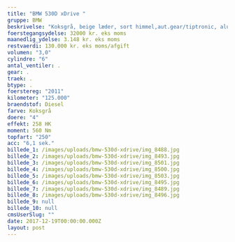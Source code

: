 ```yaml
---
title: "BMW 530D xDrive "
gruppe: BMW
beskrivelse: "Koksgrå, beige læder, sort himmel,aut.gear/tiptronic, alu., 17\" alufælge, sædevarme, højdejust. forsæde, el indst. forsæder, el indst. førersæde, airbag, esp, servo, indfarvede kofangere, el-ruder, 4x el-ruder, el-spejle, cd/radio, 2 zone klima, navigation, multifunktionsrat, bluetooth, ikke ryger, armlæn, isofix, bagagerumsdækken, kopholder, læderindtræk, splitbagsæde, læderrat, c.lås, fjernb. c.lås, parkeringssensor, ratgearskifte, fartpilot, infocenter, startspærre, auto. nedbl. bakspejl, udv. temp. måler, regnsensor, lygtevasker, tågelygter, xenonlys, service ok, diesel partikel filter\n\n I øvrigt\n\n * Vi tilbyder fri kilometer i hele leasingperioden.  \n* Cap Approved Garantiforsikring i hele leasingperioden. (valgfri)* Vi tilbyder kaskoforsikring på alle vores biler  \n* Privat, sæson, split og erhverv – vi har det hele.  \n* Du vælger selv perioden: 6, 12, 24 eller 36 måneder.  \n* Vi opbevarer også gerne din bil over vinteren  \n* Har vi ikke bilen på lager, dedikere vi os til at finde\nden helt rigtige og står for importen.\n______________________________________________ \n\n \n\n \n\n \n\n"
foerstegangsydelse: 32000 kr. eks moms
maanedlig_ydelse: 3.148 kr. eks moms
restvaerdi: 130.000 kr. eks moms/afgift
volumen: "3,0"
cylindre: "6"
antal_ventiler: .
gear: .
traek: .
btype: .
foerstereg: "2011"
kilometer: "125.000"
braendstof: Diesel
farve: Koksgrå
doere: "4"
effekt: 258 HK
moment: 560 Nm
topfart: "250"
acc: "6,1 sek."
billede_1: /images/uploads/bmw-530d-xdrive/img_8488.jpg
billede_2: /images/uploads/bmw-530d-xdrive/img_8493.jpg
billede_3: /images/uploads/bmw-530d-xdrive/img_8501.jpg
billede_4: /images/uploads/bmw-530d-xdrive/img_8500.jpg
billede_5: /images/uploads/bmw-530d-xdrive/img_8503.jpg
billede_6: /images/uploads/bmw-530d-xdrive/img_8495.jpg
billede_7: /images/uploads/bmw-530d-xdrive/img_8489.jpg
billede_8: /images/uploads/bmw-530d-xdrive/img_8496.jpg
billede_9: null
billede_10: null
cmsUserSlug: ""
date: 2017-12-19T00:00:00.000Z
layout: post
---
```


